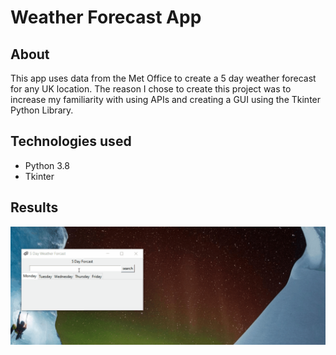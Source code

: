 # Weather Forecast App

## About

This app uses data from the Met Office to create a 5 day weather forecast for any
UK location. The reason I chose to create this project was to increase my
familiarity with using APIs and creating a GUI using the Tkinter Python Library.

## Technologies used

- Python 3.8
- Tkinter

## Results

![](forcast.gif)
